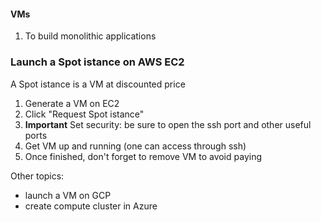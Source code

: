 #### VMs
1. To build monolithic applications

### Launch a Spot istance on AWS EC2
A Spot istance is a VM at discounted price
1. Generate a VM on EC2
2. Click "Request Spot istance"
3. **Important** Set security: be sure to open the ssh port and other useful ports
4. Get VM up and running (one can access through ssh)
5. Once finished, don't forget to remove VM to avoid paying

Other topics:
- launch a VM on GCP
- create compute cluster in Azure
